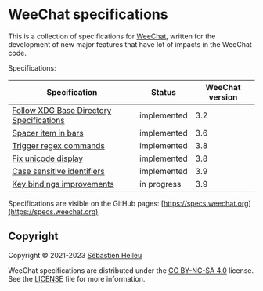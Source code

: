 # WeeChat specifications

This is a collection of specifications for [WeeChat](https://weechat.org),
written for the development of new major features that have lot of impacts
in the WeeChat code.

Specifications:

Specification                                                                                | Status      | WeeChat version
-------------------------------------------------------------------------------------------- | ----------- | ---------------
[Follow XDG Base Directory Specifications](specs/2021-001-follow-xdg-base-dir-spec.md)       | implemented | 3.2
[Spacer item in bars](specs/2022-001-bar-spacer.md)                                          | implemented | 3.6
[Trigger regex commands](specs/2022-002-trigger-regex-commands.md)                           | implemented | 3.8
[Fix unicode display](specs/2022-003-fix-unicode-display.md)                                 | implemented | 3.8
[Case sensitive identifiers](specs/2023-001-case-sensitive-identifiers.md) | implemented | 3.9
[Key bindings improvements](specs/2023-002-key-bindings-improvements.md)                     | in progress | 3.9

Specifications are visible on the GitHub pages: [https://specs.weechat.org](https://specs.weechat.org).

## Copyright

Copyright © 2021-2023 [Sébastien Helleu](https://github.com/flashcode)

WeeChat specifications are distributed under the
[CC BY-NC-SA 4.0](https://creativecommons.org/licenses/by-nc-sa/4.0/) license.\
See the [LICENSE](LICENSE) file for more information.
